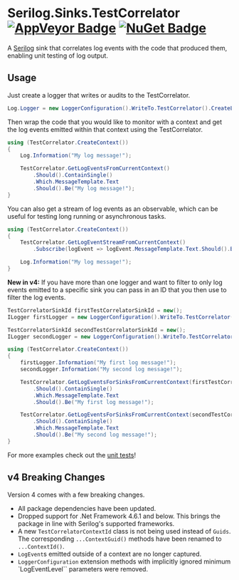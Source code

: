 # Serilog.Sinks.TestCorrelator [![AppVeyor Badge](https://ci.appveyor.com/api/projects/status/rjdxaaq2ry50v30c/branch/master?svg=true)](https://ci.appveyor.com/project/MitchBodmer/serilog-sinks-testcorrelator/branch/master) [![NuGet Badge](https://buildstats.info/nuget/Serilog.Sinks.TestCorrelator)](https://www.nuget.org/packages/Serilog.Sinks.TestCorrelator/)

A [Serilog](https://github.com/serilog/serilog) sink that correlates log events with the code that produced them, enabling unit testing of log output.

## Usage

Just create a logger that writes or audits to the TestCorrelator.

```csharp
Log.Logger = new LoggerConfiguration().WriteTo.TestCorrelator().CreateLogger();
```

Then wrap the code that you would like to monitor with a context and get the log events emitted within that context using the TestCorrelator.

```csharp
using (TestCorrelator.CreateContext())
{
    Log.Information("My log message!");

    TestCorrelator.GetLogEventsFromCurrentContext()
        .Should().ContainSingle()
        .Which.MessageTemplate.Text
        .Should().Be("My log message!");
}
```

You can also get a stream of log events as an observable, which can be useful for testing long running or asynchronous tasks.

```csharp
using (TestCorrelator.CreateContext())
{
    TestCorrelator.GetLogEventStreamFromCurrentContext()
        .Subscribe(logEvent => logEvent.MessageTemplate.Text.Should().Be("My log message!"));

    Log.Information("My log message!");
}
```

__New in v4:__ If you have more than one logger and want to filter to only log events emitted to a specific sink you can pass in an ID that you then use to filter the log events.

```csharp
TestCorrelatorSinkId firstTestCorrelatorSinkId = new();
ILogger firstLogger = new LoggerConfiguration().WriteTo.TestCorrelator(firstTestCorrelatorSinkId).CreateLogger();

TestCorrelatorSinkId secondTestCorrelatorSinkId = new();
ILogger secondLogger = new LoggerConfiguration().WriteTo.TestCorrelator(secondTestCorrelatorSinkId).CreateLogger();

using (TestCorrelator.CreateContext())
{
    firstLogger.Information("My first log message!");
    secondLogger.Information("My second log message!");

    TestCorrelator.GetLogEventsForSinksFromCurrentContext(firstTestCorrelatorSinkId)
        .Should().ContainSingle()
        .Which.MessageTemplate.Text
        .Should().Be("My first log message!");

    TestCorrelator.GetLogEventsForSinksFromCurrentContext(secondTestCorrelatorSinkId)
        .Should().ContainSingle()
        .Which.MessageTemplate.Text
        .Should().Be("My second log message!");
}
```

For more examples check out the [unit tests](https://github.com/MitchBodmer/serilog-sinks-testcorrelator/tree/master/test/Serilog.Sinks.TestCorrelator.Tests)!

## v4 Breaking Changes
Version 4 comes with a few breaking changes.
- All package dependencies have been updated.
- Dropped support for .Net Framework 4.6.1 and below. This brings the package in line with Serilog's supported frameworks.
- A new `TestCorrelatorContextId` class is not being used instead of `Guids`. The corresponding `...ContextGuid()` methods have been renamed to `...ContextId()`.
- `LogEvent`s emitted outside of a context are no longer captured.
- `LoggerConfiguration` extension methods with implicitly ignored minimum `LogEventLevel`` parameters were removed.